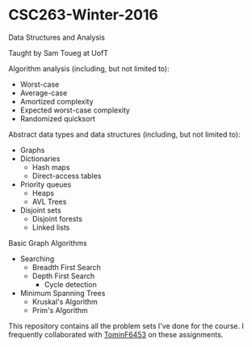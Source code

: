 # CSC263-Winter-2016
Data Structures and Analysis

Taught by Sam Toueg at UofT

Algorithm analysis (including, but not limited to): 
 * Worst-case
 * Average-case
 * Amortized complexity
 * Expected worst-case complexity
 * Randomized quicksort

Abstract data types and data structures (including, but not limited to):
 * Graphs
 * Dictionaries
	 * Hash maps
	 * Direct-access tables
 * Priority queues
	 * Heaps
	 * AVL Trees
 * Disjoint sets
	 * Disjoint forests
	 * Linked lists

Basic Graph Algorithms
 * Searching
	 * Breadth First Search
	 * Depth First Search
		 * Cycle detection
 * Minimum Spanning Trees
	 * Kruskal's Algorithm
	 * Prim's Algorithm

This repository contains all the problem sets I've done for the course. I frequently collaborated with [TominF6453](https://github.com/TominF6453/) on these assignments.